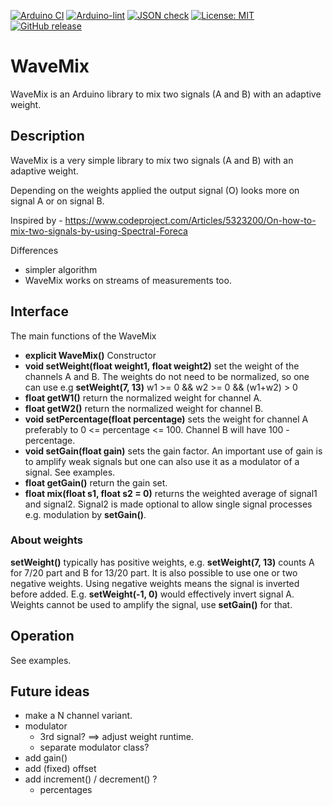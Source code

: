 
[![Arduino CI](https://github.com/RobTillaart/WaveMix/workflows/Arduino%20CI/badge.svg)](https://github.com/marketplace/actions/arduino_ci)
[![Arduino-lint](https://github.com/RobTillaart/WaveMix/actions/workflows/arduino-lint.yml/badge.svg)](https://github.com/RobTillaart/WaveMix/actions/workflows/arduino-lint.yml)
[![JSON check](https://github.com/RobTillaart/WaveMix/actions/workflows/jsoncheck.yml/badge.svg)](https://github.com/RobTillaart/WaveMix/actions/workflows/jsoncheck.yml)
[![License: MIT](https://img.shields.io/badge/license-MIT-green.svg)](https://github.com/RobTillaart/WaveMix/blob/master/LICENSE)
[![GitHub release](https://img.shields.io/github/release/RobTillaart/WaveMix.svg?maxAge=3600)](https://github.com/RobTillaart/WaveMix/releases)


# WaveMix

WaveMix is an Arduino library to mix two signals (A and B) with an adaptive weight.


## Description

WaveMix is a very simple library to mix two signals (A and B) with an adaptive weight.

Depending on the weights applied the output signal (O) looks more on signal A or on signal B.

Inspired by - https://www.codeproject.com/Articles/5323200/On-how-to-mix-two-signals-by-using-Spectral-Foreca

Differences
- simpler algorithm
- WaveMix works on streams of measurements too.



## Interface

The main functions of the WaveMix 

- **explicit WaveMix()** Constructor
- **void  setWeight(float weight1, float weight2)** set the weight of the channels A and B. The weights do not need to be normalized, so one can use e.g **setWeight(7, 13)** w1 >= 0 && w2 >= 0 && (w1+w2) > 0
- **float getW1()** return the normalized weight for channel A.
- **float getW2()** return the normalized weight for channel B.
- **void  setPercentage(float percentage)** sets the weight for channel A preferably to 0 <= percentage <= 100. Channel B will have 100 - percentage.
- **void  setGain(float gain)** sets the gain factor.
An important use of gain is to amplify weak signals but one can also use it as a modulator of a signal. See examples.
- **float getGain()** return the gain set.
- **float mix(float s1, float s2 = 0)** returns the weighted average of signal1 and signal2. Signal2 is made optional to allow single signal processes e.g. modulation by **setGain()**.


### About weights

**setWeight()** typically has positive weights, e.g. **setWeight(7, 13)**
counts A for 7/20 part and B for 13/20 part. 
It is also possible to use one or two negative weights. 
Using negative weights means the signal is inverted before added. 
E.g. **setWeight(-1, 0)** would effectively invert signal A. 
Weights cannot be used to amplify the signal, use **setGain()** for that.


## Operation

See examples.

## Future ideas

- make a N channel variant.
- modulator
  - 3rd signal? ==> adjust weight runtime.
  - separate modulator class?
- add gain()
- add (fixed) offset
- add increment() / decrement() ?
  - percentages


